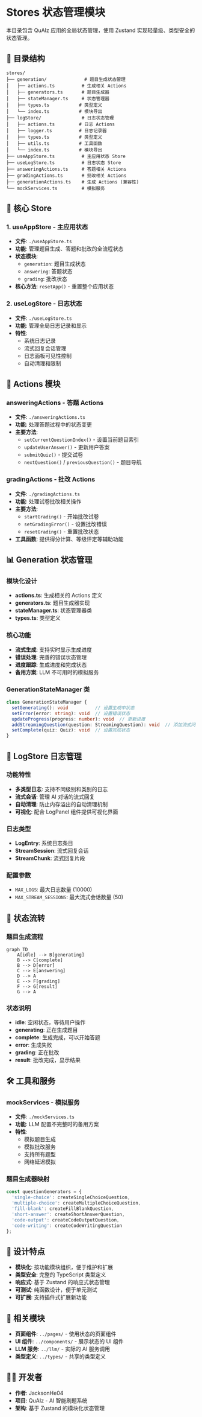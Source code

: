 # Stores 状态管理模块

本目录包含 QuAIz 应用的全局状态管理，使用 Zustand 实现轻量级、类型安全的状态管理。

## 📁 目录结构

```
stores/
├── generation/              # 题目生成状态管理
│   ├── actions.ts          # 生成相关 Actions
│   ├── generators.ts       # 题目生成器
│   ├── stateManager.ts     # 状态管理器
│   ├── types.ts           # 类型定义
│   └── index.ts           # 模块导出
├── logStore/               # 日志状态管理
│   ├── actions.ts         # 日志 Actions
│   ├── logger.ts          # 日志记录器
│   ├── types.ts           # 类型定义
│   ├── utils.ts           # 工具函数
│   └── index.ts           # 模块导出
├── useAppStore.ts          # 主应用状态 Store
├── useLogStore.ts          # 日志状态 Store
├── answeringActions.ts     # 答题相关 Actions
├── gradingActions.ts       # 批改相关 Actions
├── generationActions.ts    # 生成 Actions (兼容性)
└── mockServices.ts         # 模拟服务
```

## 🎯 核心 Store

### 1. useAppStore - 主应用状态
- **文件**: `./useAppStore.ts`
- **功能**: 管理题目生成、答题和批改的全流程状态
- **状态模块**:
  - `generation`: 题目生成状态
  - `answering`: 答题状态
  - `grading`: 批改状态
- **核心方法**: `resetApp()` - 重置整个应用状态

### 2. useLogStore - 日志状态
- **文件**: `./useLogStore.ts`
- **功能**: 管理全局日志记录和显示
- **特性**:
  - 系统日志记录
  - 流式回复会话管理
  - 日志面板可见性控制
  - 自动清理和限制

## 🔧 Actions 模块

### answeringActions - 答题 Actions
- **文件**: `./answeringActions.ts`
- **功能**: 处理答题过程中的状态变更
- **主要方法**:
  - `setCurrentQuestionIndex()` - 设置当前题目索引
  - `updateUserAnswer()` - 更新用户答案
  - `submitQuiz()` - 提交试卷
  - `nextQuestion()` / `previousQuestion()` - 题目导航

### gradingActions - 批改 Actions
- **文件**: `./gradingActions.ts`
- **功能**: 处理试卷批改相关操作
- **主要方法**:
  - `startGrading()` - 开始批改试卷
  - `setGradingError()` - 设置批改错误
  - `resetGrading()` - 重置批改状态
- **工具函数**: 提供得分计算、等级评定等辅助功能

## 📊 Generation 状态管理

### 模块化设计
- **actions.ts**: 生成相关的 Actions 定义
- **generators.ts**: 题目生成器实现
- **stateManager.ts**: 状态管理器类
- **types.ts**: 类型定义

### 核心功能
- **流式生成**: 支持实时显示生成进度
- **错误处理**: 完善的错误状态管理
- **进度跟踪**: 生成进度和完成状态
- **备用方案**: LLM 不可用时的模拟服务

### GenerationStateManager 类
```typescript
class GenerationStateManager {
  setGenerating(): void          // 设置生成中状态
  setError(error: string): void  // 设置错误状态
  updateProgress(progress: number): void  // 更新进度
  addStreamingQuestion(question: StreamingQuestion): void  // 添加流式问题
  setComplete(quiz: Quiz): void  // 设置完成状态
}
```

## 📝 LogStore 日志管理

### 功能特性
- **多类型日志**: 支持不同级别和类别的日志
- **流式会话**: 管理 AI 对话的流式回复
- **自动清理**: 防止内存溢出的自动清理机制
- **可视化**: 配合 LogPanel 组件提供可视化界面

### 日志类型
- **LogEntry**: 系统日志条目
- **StreamSession**: 流式回复会话
- **StreamChunk**: 流式回复片段

### 配置参数
- `MAX_LOGS`: 最大日志数量 (10000)
- `MAX_STREAM_SESSIONS`: 最大流式会话数量 (50)

## 🔄 状态流转

### 题目生成流程
```mermaid
graph TD
    A[idle] --> B[generating]
    B --> C[complete]
    B --> D[error]
    C --> E[answering]
    D --> A
    E --> F[grading]
    F --> G[result]
    G --> A
```

### 状态说明
- **idle**: 空闲状态，等待用户操作
- **generating**: 正在生成题目
- **complete**: 生成完成，可以开始答题
- **error**: 生成失败
- **grading**: 正在批改
- **result**: 批改完成，显示结果

## 🛠️ 工具和服务

### mockServices - 模拟服务
- **文件**: `./mockServices.ts`
- **功能**: LLM 配置不完整时的备用方案
- **特性**:
  - 模拟题目生成
  - 模拟批改服务
  - 支持所有题型
  - 网络延迟模拟

### 题目生成器映射
```typescript
const questionGenerators = {
  'single-choice': createSingleChoiceQuestion,
  'multiple-choice': createMultipleChoiceQuestion,
  'fill-blank': createFillBlankQuestion,
  'short-answer': createShortAnswerQuestion,
  'code-output': createCodeOutputQuestion,
  'code-writing': createCodeWritingQuestion
};
```

## 🎨 设计特点

- **模块化**: 按功能模块组织，便于维护和扩展
- **类型安全**: 完整的 TypeScript 类型定义
- **响应式**: 基于 Zustand 的响应式状态管理
- **可测试**: 纯函数设计，便于单元测试
- **可扩展**: 支持插件式扩展新功能

## 🔗 相关模块

- **页面组件**: `../pages/` - 使用状态的页面组件
- **UI 组件**: `../components/` - 展示状态的 UI 组件
- **LLM 服务**: `../llm/` - 实际的 AI 服务调用
- **类型定义**: `../types/` - 共享的类型定义

## 👨‍💻 开发者

- **作者**: JacksonHe04
- **项目**: QuAIz - AI 智能刷题系统
- **架构**: 基于 Zustand 的模块化状态管理